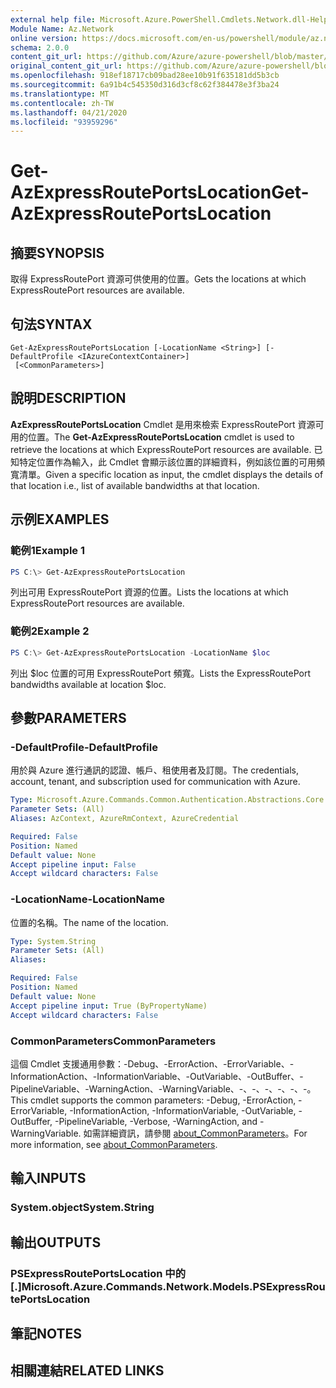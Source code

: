 ```yaml
---
external help file: Microsoft.Azure.PowerShell.Cmdlets.Network.dll-Help.xml
Module Name: Az.Network
online version: https://docs.microsoft.com/en-us/powershell/module/az.network/get-azexpressrouteportslocation
schema: 2.0.0
content_git_url: https://github.com/Azure/azure-powershell/blob/master/src/Network/Network/help/Get-AzExpressRoutePortsLocation.md
original_content_git_url: https://github.com/Azure/azure-powershell/blob/master/src/Network/Network/help/Get-AzExpressRoutePortsLocation.md
ms.openlocfilehash: 918ef18717cb09bad28ee10b91f635181dd5b3cb
ms.sourcegitcommit: 6a91b4c545350d316d3cf8c62f384478e3f3ba24
ms.translationtype: MT
ms.contentlocale: zh-TW
ms.lasthandoff: 04/21/2020
ms.locfileid: "93959296"
---
```

# <span data-ttu-id="21f9d-101">Get-AzExpressRoutePortsLocation</span><span class="sxs-lookup"><span data-stu-id="21f9d-101">Get-AzExpressRoutePortsLocation</span></span>

## <span data-ttu-id="21f9d-102">摘要</span><span class="sxs-lookup"><span data-stu-id="21f9d-102">SYNOPSIS</span></span>
<span data-ttu-id="21f9d-103">取得 ExpressRoutePort 資源可供使用的位置。</span><span class="sxs-lookup"><span data-stu-id="21f9d-103">Gets the locations at which ExpressRoutePort resources are available.</span></span>

## <span data-ttu-id="21f9d-104">句法</span><span class="sxs-lookup"><span data-stu-id="21f9d-104">SYNTAX</span></span>

```
Get-AzExpressRoutePortsLocation [-LocationName <String>] [-DefaultProfile <IAzureContextContainer>]
 [<CommonParameters>]
```

## <span data-ttu-id="21f9d-105">說明</span><span class="sxs-lookup"><span data-stu-id="21f9d-105">DESCRIPTION</span></span>
<span data-ttu-id="21f9d-106">**AzExpressRoutePortsLocation** Cmdlet 是用來檢索 ExpressRoutePort 資源可用的位置。</span><span class="sxs-lookup"><span data-stu-id="21f9d-106">The **Get-AzExpressRoutePortsLocation** cmdlet is used to retrieve the locations at which ExpressRoutePort resources are available.</span></span> <span data-ttu-id="21f9d-107">已知特定位置作為輸入，此 Cmdlet 會顯示該位置的詳細資料，例如該位置的可用頻寬清單。</span><span class="sxs-lookup"><span data-stu-id="21f9d-107">Given a specific location as input, the cmdlet displays the details of that location i.e., list of available bandwidths at that location.</span></span>

## <span data-ttu-id="21f9d-108">示例</span><span class="sxs-lookup"><span data-stu-id="21f9d-108">EXAMPLES</span></span>

### <span data-ttu-id="21f9d-109">範例1</span><span class="sxs-lookup"><span data-stu-id="21f9d-109">Example 1</span></span>
```powershell
PS C:\> Get-AzExpressRoutePortsLocation
```

<span data-ttu-id="21f9d-110">列出可用 ExpressRoutePort 資源的位置。</span><span class="sxs-lookup"><span data-stu-id="21f9d-110">Lists the locations at which ExpressRoutePort resources are available.</span></span>

### <span data-ttu-id="21f9d-111">範例2</span><span class="sxs-lookup"><span data-stu-id="21f9d-111">Example 2</span></span>
```powershell
PS C:\> Get-AzExpressRoutePortsLocation -LocationName $loc
```

<span data-ttu-id="21f9d-112">列出 $loc 位置的可用 ExpressRoutePort 頻寬。</span><span class="sxs-lookup"><span data-stu-id="21f9d-112">Lists the ExpressRoutePort bandwidths available at location $loc.</span></span>

## <span data-ttu-id="21f9d-113">參數</span><span class="sxs-lookup"><span data-stu-id="21f9d-113">PARAMETERS</span></span>

### <span data-ttu-id="21f9d-114">-DefaultProfile</span><span class="sxs-lookup"><span data-stu-id="21f9d-114">-DefaultProfile</span></span>
<span data-ttu-id="21f9d-115">用於與 Azure 進行通訊的認證、帳戶、租使用者及訂閱。</span><span class="sxs-lookup"><span data-stu-id="21f9d-115">The credentials, account, tenant, and subscription used for communication with Azure.</span></span>

```yaml
Type: Microsoft.Azure.Commands.Common.Authentication.Abstractions.Core.IAzureContextContainer
Parameter Sets: (All)
Aliases: AzContext, AzureRmContext, AzureCredential

Required: False
Position: Named
Default value: None
Accept pipeline input: False
Accept wildcard characters: False
```

### <span data-ttu-id="21f9d-116">-LocationName</span><span class="sxs-lookup"><span data-stu-id="21f9d-116">-LocationName</span></span>
<span data-ttu-id="21f9d-117">位置的名稱。</span><span class="sxs-lookup"><span data-stu-id="21f9d-117">The name of the location.</span></span>

```yaml
Type: System.String
Parameter Sets: (All)
Aliases:

Required: False
Position: Named
Default value: None
Accept pipeline input: True (ByPropertyName)
Accept wildcard characters: False
```

### <span data-ttu-id="21f9d-118">CommonParameters</span><span class="sxs-lookup"><span data-stu-id="21f9d-118">CommonParameters</span></span>
<span data-ttu-id="21f9d-119">這個 Cmdlet 支援通用參數：-Debug、-ErrorAction、-ErrorVariable、-InformationAction、-InformationVariable、-OutVariable、-OutBuffer、-PipelineVariable、-WarningAction、-WarningVariable、-、-、-、-、-、-。</span><span class="sxs-lookup"><span data-stu-id="21f9d-119">This cmdlet supports the common parameters: -Debug, -ErrorAction, -ErrorVariable, -InformationAction, -InformationVariable, -OutVariable, -OutBuffer, -PipelineVariable, -Verbose, -WarningAction, and -WarningVariable.</span></span> <span data-ttu-id="21f9d-120">如需詳細資訊，請參閱 [about_CommonParameters](http://go.microsoft.com/fwlink/?LinkID=113216)。</span><span class="sxs-lookup"><span data-stu-id="21f9d-120">For more information, see [about_CommonParameters](http://go.microsoft.com/fwlink/?LinkID=113216).</span></span>

## <span data-ttu-id="21f9d-121">輸入</span><span class="sxs-lookup"><span data-stu-id="21f9d-121">INPUTS</span></span>

### <span data-ttu-id="21f9d-122">System.object</span><span class="sxs-lookup"><span data-stu-id="21f9d-122">System.String</span></span>

## <span data-ttu-id="21f9d-123">輸出</span><span class="sxs-lookup"><span data-stu-id="21f9d-123">OUTPUTS</span></span>

### <span data-ttu-id="21f9d-124">PSExpressRoutePortsLocation 中的 [.]</span><span class="sxs-lookup"><span data-stu-id="21f9d-124">Microsoft.Azure.Commands.Network.Models.PSExpressRoutePortsLocation</span></span>

## <span data-ttu-id="21f9d-125">筆記</span><span class="sxs-lookup"><span data-stu-id="21f9d-125">NOTES</span></span>

## <span data-ttu-id="21f9d-126">相關連結</span><span class="sxs-lookup"><span data-stu-id="21f9d-126">RELATED LINKS</span></span>
